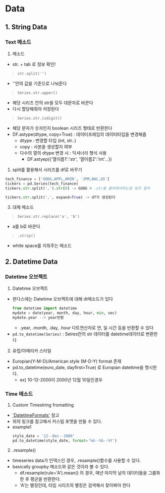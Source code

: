 # Data
## 1. String Data
### Text 메소드 
1. 메소드
- str. + tab 로 정보 확인!
> `str.split('')`
  - ''안의 값을 기준으로 나눠준다
> `Series.str.upper()`
  - 해당 시리즈 안의 str을 모두 대문자로 바꾼다
  - 다시 할당해줘야 저장된다
> `Series.str.isdigit()`
  - 해당 문자가 숫자인지 boolean 시리즈 형태로 반환한다
- DF.astype(dtype, copy=True) : 데이터프레임의 데이터타입을 변경해줌
  - dtype : 변경할 타입 (int, str..)
  - copy : 사본을 생성할지 여부
  - 다수의 열의 dtype 변경 시 : 딕셔너리 형식 사용
    - DF.astyep({'열이름1':'str', '열이름2':'int'...})

1. split를 활용해서 시리즈를 df로 바꾸기
```python
tech_finance = ['GOOG,APPL,AMZN', 'JPM,BAC,GS']
tickers = pd.Series(tech_finance)
tickers.str.split(',').str[0] -> GOOG # .str을 붙여줘야하는걸 잊지 말자 

tickers.str.split(',', expand=True) -> df가 생성된다
``` 

3. 대체 메소드 
> `Series.str.replace('a', 'b')`
  - a를 b로 바꾼다 
> `.strip()`
  - white space를 지워주는 메소드 

## 2. Datetime Data

### Datetime 오브젝트

1. Datetime 오브젝트
  - 판다스에는 Datetime 오브젝트에 대해 dt메소드가 있다
    ```python
    from datetime import datetime
    mydate = date(year, month, day, hour, min, sec)
    mydate.year --> year반환
    ```
      - .year, .month, .day, .hour 다트연산자로 연, 일 시간 등을 반환할 수 있다
   - `pd.to_datetime(Series)` : Seires안의 str 데이터를 datetime데이터로 변환한다 
2. 유럽/아메리카 스타일
  - Europian(Y-M-D)/American style (M-D-Y) format 존재
  - pd.to_datetime(euro_date, dayfirst=True) 로 Europian datetime을 명시한다.
    - ex) 10-12-2000이 2000년 12월 10일인경우

### Time 메소드
1. Custom Timestring fromatting
  - ['DatetimeFormats'](https://pandas.pydata.org/pandas-docs/stable/user_guide/timeseries.html#converting-to-timestamps) 참고
  - 위의 링크를 참고해서 커스텀 포멧을 만들 수 있다.
  - example1
    ```python
    style_date = '12--Dec--2000'
    pd.to_datetime(style_date, format='%d--%b--%Y')
    ```
2. .resample()
  - timeseries data가 인덱스인 경우, .resample()함수를 사용할 수 있다.
  - basically groupby 메소드와 같은 것이라 볼 수 있다.
    - df.resample(rule='A').mean() 의 경우, 매년 마지막 날의 데이터들을 그룹화한 후 평균을 반환한다.
    - 'A'는 별칭인데, 타임 시리즈의 별칭은 검색해서 찾아봐야 한다
